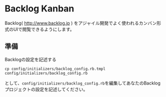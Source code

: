 Backlog Kanban
==============

Backlog( http://www.backlog.jp ) をアジャイル開発でよく使われるカンバン形式のUIで閲覧できるようにします。

## 準備

Backlogの設定を記述する

```
cp config/initializers/backlog_config.rb.tmpl config/initializers/backlog_config.rb
```

として、`config/initializers/backlog_config.rb`を編集してあなたのBacklogプロジェクトの設定を記述してください。
